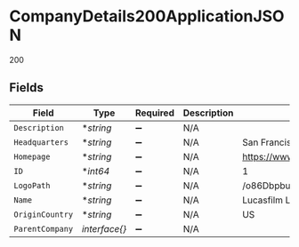# CompanyDetails200ApplicationJSON

200


## Fields

| Field                            | Type                             | Required                         | Description                      | Example                          |
| -------------------------------- | -------------------------------- | -------------------------------- | -------------------------------- | -------------------------------- |
| `Description`                    | **string*                        | :heavy_minus_sign:               | N/A                              |                                  |
| `Headquarters`                   | **string*                        | :heavy_minus_sign:               | N/A                              | San Francisco, California        |
| `Homepage`                       | **string*                        | :heavy_minus_sign:               | N/A                              | https://www.lucasfilm.com        |
| `ID`                             | **int64*                         | :heavy_minus_sign:               | N/A                              | 1                                |
| `LogoPath`                       | **string*                        | :heavy_minus_sign:               | N/A                              | /o86DbpburjxrqAzEDhXZcyE8pDb.png |
| `Name`                           | **string*                        | :heavy_minus_sign:               | N/A                              | Lucasfilm Ltd.                   |
| `OriginCountry`                  | **string*                        | :heavy_minus_sign:               | N/A                              | US                               |
| `ParentCompany`                  | *interface{}*                    | :heavy_minus_sign:               | N/A                              |                                  |